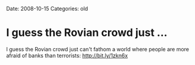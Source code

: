 Date: 2008-10-15
Categories: old

# I guess the Rovian crowd just ...

I guess the Rovian crowd just can't fathom a world where people are more afraid of banks than terrorists: http://bit.ly/1zkn6x
